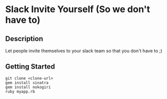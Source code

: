 # Slack Invite Yourself (So we don't have to)

## Description
Let people invite themselves to your slack team so that you don't have to ;)

## Getting Started

```
git clone <clone-url>
gem install sinatra
gem install nokogiri
ruby myapp.rb
```
